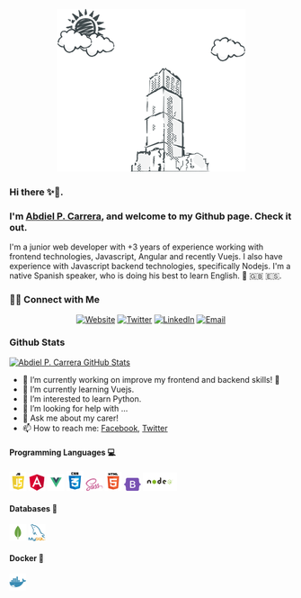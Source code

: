  <p align="center">
 <img src="https://github.com/AbdielP/AbdielP/blob/master/images/github%20bg.png?raw=true" alt="Abdiel Pinzón Carrera portfolio"/>
 </p>
 
### Hi there ✨👋. 
### I'm [Abdiel P. Carrera](https://abdielp.github.io/webdeveloper-portfolio/), and welcome to my Github page. Check it out.

<div>
 <p>
I'm a junior web developer with +3 years of experience working with frontend technologies, Javascript, Angular and recently Vuejs. I also have experience with Javascript backend technologies, specifically Nodejs. I'm a native Spanish speaker, who is doing his best to learn English. 🥵 🇬🇧 🇪🇸. 
</p>
</div>

<h3> 🤝🏻 Connect with Me </h3>

<p align="center">
<a href="https://abdielp.github.io/webdeveloper-portfolio/" target="_blank"><img alt="Website" src="https://img.shields.io/badge/Website-AbdielP%20--%20webdeveloper--portfolio-%230961B8?style=flat&logo=google-chrome"></a>
<a href="https://twitter.com/Abdiel262" target="_blank"><img alt="Twitter" src="https://img.shields.io/twitter/url?label=Abdiel262&style=social&url=https%3A%2F%2Ftwitter.com%2FAbdiel262"></a>
<a href="https://www.linkedin.com/in/abdiel-pinz%C3%B3n-343812196/" target="_blank"><img alt="LinkedIn" src="https://img.shields.io/badge/Linkedin-%40abdiel--pinz%C3%B3n--343812196-%230961B8?style=flat&logo=linkedin"></a>
 <a href="mailto:abdiel.pinzonc@gmail.com"><img alt="Email" src="https://img.shields.io/badge/Email-abdiel.pinzonc@gmail.com-blue?style=flat&logo=gmail"></a>
</p>

### Github Stats

[![Abdiel P. Carrera GitHub Stats](https://github-readme-stats.vercel.app/api?username=AbdielP&show_icons=true&count_private=true)](https://github.com/AbdielP)

- 🔭 I’m currently working on improve my frontend and backend skills! 🦾
- 🌱 I’m currently learning Vuejs. 
- 👯 I’m interested to learn Python.
- 🤔 I’m looking for help with ...
- 💬 Ask me about my carer!
- 📫 How to reach me: [Facebook](https://www.facebook.com/abdiel.pinzoncarrera), [Twitter](https://twitter.com/Abdiel262)

#### Programming Languages 💻

<p>
 <img width="30px" src="https://github.com/AbdielP/AbdielP/blob/master/images/javascript.png" alt="Javascript"/>
 <img width="30px" src="https://github.com/AbdielP/AbdielP/blob/master/images/angular.png" alt="Angular"/>
 <img width="30px" src="https://github.com/AbdielP/AbdielP/blob/master/images/vue.png" alt="Vuejs"/>
 <img width="30px" src="https://github.com/AbdielP/AbdielP/blob/master/images/css3.png" alt="CSS"/>
 <img width="30px" src="https://github.com/AbdielP/AbdielP/blob/master/images/sass.png" alt="Sass"/>
 <img width="30px" src="https://github.com/AbdielP/AbdielP/blob/master/images/html5.png" alt="Html"/>
 <img width="30px" src="https://github.com/AbdielP/AbdielP/blob/master/images/bootstrap.png" alt="Bootstrap"/>
 <img width="60px" src="https://github.com/AbdielP/AbdielP/blob/master/images/nodejs.png" alt="Nodejs"/>
</p>

#### Databases 💾
<p>
 <img width="30px" src="https://github.com/AbdielP/AbdielP/blob/master/images/mongodb.png" alt="Mongodb"/>
 <img width="30px" src="https://github.com/AbdielP/AbdielP/blob/master/images/mysql.png" alt="Mysql"/>
</p>

#### Docker 🐳
<p>
 <img width="30px" src="https://github.com/AbdielP/AbdielP/blob/master/images/docker.png" alt="Docker"/>
</p>
